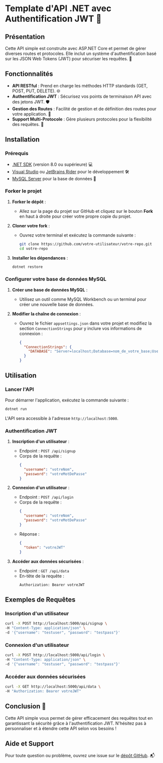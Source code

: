 
# Template d'API .NET avec Authentification JWT 🚀

## Présentation

Cette API simple est construite avec ASP.NET Core et permet de gérer diverses routes et protocoles. Elle inclut un système d'authentification basé sur les JSON Web Tokens (JWT) pour sécuriser les requêtes. 🔐

## Fonctionnalités

- **API RESTful** : Prend en charge les méthodes HTTP standards (GET, POST, PUT, DELETE). 🌐
- **Authentification JWT** : Sécurisez vos points de terminaison API avec des jetons JWT. 🛡️
- **Gestion des Routes** : Facilité de gestion et de définition des routes pour votre application. 📍
- **Support Multi-Protocole** : Gère plusieurs protocoles pour la flexibilité des requêtes. 🔄

## Installation

### Prérequis

- [.NET SDK](https://dotnet.microsoft.com/download) (version 8.0 ou supérieure) 💻
- [Visual Studio](https://visualstudio.microsoft.com/fr/) ou [JetBrains Rider](https://www.jetbrains.com/rider/) pour le développement 🛠️
- [MySQL Server](https://www.mysql.com/) pour la base de données 💾

### Forker le projet

1. **Forker le dépôt** :
   - Allez sur la page du projet sur GitHub et cliquez sur le bouton **Fork** en haut à droite pour créer votre propre copie du projet.

2. **Cloner votre fork** :
   - Ouvrez votre terminal et exécutez la commande suivante :
     ```bash
     git clone https://github.com/votre-utilisateur/votre-repo.git
     cd votre-repo
     ```

3. **Installer les dépendances** :
   ```bash
   dotnet restore
   ```

### Configurer votre base de données MySQL

1. **Créer une base de données MySQL** :
   - Utilisez un outil comme MySQL Workbench ou un terminal pour créer une nouvelle base de données.

2. **Modifier la chaîne de connexion** :
   - Ouvrez le fichier `appsettings.json` dans votre projet et modifiez la section `ConnectionStrings` pour y inclure vos informations de connexion :
     ```json
     {
       "ConnectionStrings": {
         "DATABASE": "Server=localhost;Database=nom_de_votre_base;User=utilisateur;Password=motdepasse;"
       }
     }
     ```

## Utilisation

### Lancer l'API

Pour démarrer l'application, exécutez la commande suivante :

```bash
dotnet run
```

L'API sera accessible à l'adresse `http://localhost:5000`.

### Authentification JWT

1. **Inscription d'un utilisateur** :
   - Endpoint : `POST /api/signup`
   - Corps de la requête :
     ```json
     {
       "username": "votreNom",
       "password": "votreMotDePasse"
     }
     ```

2. **Connexion d'un utilisateur** :
   - Endpoint : `POST /api/login`
   - Corps de la requête :
     ```json
     {
       "username": "votreNom",
       "password": "votreMotDePasse"
     }
     ```
   - Réponse :
     ```json
     {
       "token": "votreJWT"
     }
     ```

3. **Accéder aux données sécurisées** :
   - Endpoint : `GET /api/data`
   - En-tête de la requête :
     ```
     Authorization: Bearer votreJWT
     ```
## Exemples de Requêtes

### Inscription d'un utilisateur

```bash
curl -X POST http://localhost:5000/api/signup \
-H "Content-Type: application/json" \
-d '{"username": "testuser", "password": "testpass"}'
```

### Connexion d'un utilisateur

```bash
curl -X POST http://localhost:5000/api/login \
-H "Content-Type: application/json" \
-d '{"username": "testuser", "password": "testpass"}'
```

### Accéder aux données sécurisées

```bash
curl -X GET http://localhost:5000/api/data \
-H "Authorization: Bearer votreJWT"
```

## Conclusion 🎉

Cette API simple vous permet de gérer efficacement des requêtes tout en garantissant la sécurité grâce à l'authentification JWT. N'hésitez pas à personnaliser et à étendre cette API selon vos besoins !

## Aide et Support

Pour toute question ou problème, ouvrez une issue sur le [dépôt GitHub](https://github.com/hubHarmony/Csharp-API-Template/issues/new). 📬
